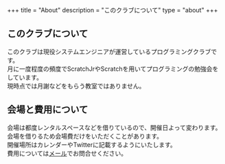 +++
title = "About"
description = "このクラブについて"
type = "about"
+++

## このクラブについて

このクラブは現役システムエンジニアが運営しているプログラミングクラブです。  
月に一度程度の頻度でScratchJrやScratchを用いてプログラミングの勉強会をしています。  
現時点では月謝などをもらう教室ではありません。

## 会場と費用について

会場は都度レンタルスペースなどを借りているので、開催日よって変わります。  
会場を借りるため会場費だけをいただくことがあります。  
開催場所はカレンダーやTwitterに記載するようにいたします。  
費用については[メール](mailto:pclub.onebit@gmail.com)でお問合せください。
